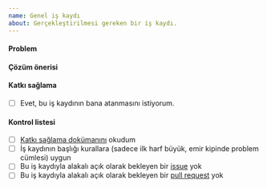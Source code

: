 ```yaml
---
name: Genel iş kaydı
about: Gerçekleştirilmesi gereken bir iş kaydı.
---
```


#### Problem

[//]: # (Kısa ve net şekilde iş kaydının hedeflediği problemi tanımla)

#### Çözüm önerisi

[//]: # (Kısa ve net bir şekilde çözüm öneriniz nedir?)
[//]: # (Önerin kabul edilirse neler olacak, uygulamada neler iyileşecek?)

#### Katkı sağlama

[//]: # (Bu iş kaydının sana atanmasını istiyor musun?)
[//]: # (Yardımına/bilgisine ihtiyaç duyduğun diğer ekip üyeleri varsa burada nasıl bir yardıma ihtiyaç duyduğunu belirt.)

- [ ] Evet, bu iş kaydının bana atanmasını istiyorum.

#### Kontrol listesi

- [ ] [Katkı sağlama dokümanını](../blob/master/.github/CONTRIBUTING.md) okudum
- [ ] İş kaydının başlığı kurallara (sadece ilk harf büyük, emir kipinde problem cümlesi) uygun
- [ ] Bu iş kaydıyla alakalı açık olarak bekleyen bir [issue](../issues) yok
- [ ] Bu iş kaydıyla alakalı açık olarak bekleyen bir [pull request](../pulls) yok
